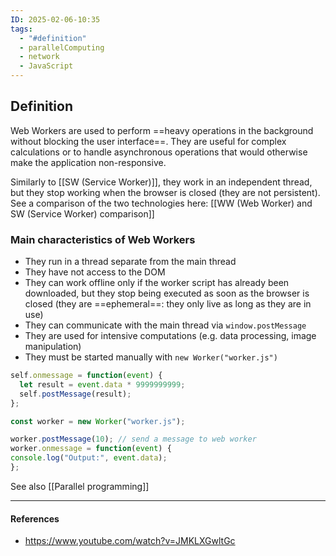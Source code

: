 ```yaml
---
ID: 2025-02-06-10:35
tags:
  - "#definition"
  - parallelComputing
  - network
  - JavaScript
---
```

## Definition

Web Workers are used to perform ==heavy operations in the background without blocking the user interface==. They are useful for complex calculations or to handle asynchronous operations that would otherwise make the application non-responsive.

Similarly to [[SW (Service Worker)]], they work in an independent thread, but they stop working when the browser is closed (they are not persistent). See a comparison of the two technologies here: [[WW (Web Worker) and SW (Service Worker) comparison]]

###  Main characteristics of Web Workers

- They run in a thread separate from the main thread
- They have not access to the DOM
- They can work offline only if the worker script has already been downloaded, but they stop being executed as soon as the browser is closed (they are ==ephemeral==: they only live as long as they are in use)
- They can communicate with the main thread via `window.postMessage`
- They are used for intensive computations (e.g. data processing, image manipulation)
- They must be started manually with `new Worker("worker.js")`

```javascript
self.onmessage = function(event) {
  let result = event.data * 9999999999; 
  self.postMessage(result);
};
```

``` javascript
const worker = new Worker("worker.js");

worker.postMessage(10); // send a message to web worker
worker.onmessage = function(event) {
console.log("Output:", event.data);
};
```

See also [[Parallel programming]]

---
#### References
- https://www.youtube.com/watch?v=JMKLXGwltGc

